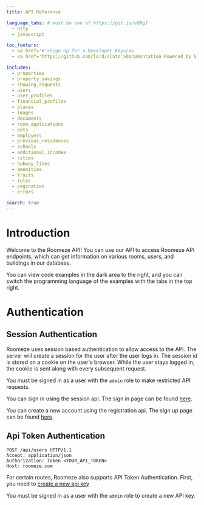 ```yaml
---
title: API Reference

language_tabs: # must be one of https://git.io/vQNgJ
  - http
  - javascript

toc_footers:
  - <a href='#'>Sign Up for a Developer Key</a>
  - <a href='https://github.com/lord/slate'>Documentation Powered by Slate</a>

includes:
  - properties
  - property_savings
  - showing_requests
  - users
  - user_profiles
  - financial_profiles
  - places
  - images
  - documents
  - room_applications
  - pets
  - employers
  - previous_residences
  - schools
  - additional_incomes
  - cities
  - subway_lines
  - amenities
  - traits
  - rules
  - pagination
  - errors

search: true
---
```


# Introduction

Welcome to the Roomeze API! You can use our API to access Roomeze API endpoints, which can get information on various rooms, users, and buildings in our database.

You can view code examples in the dark area to the right, and you can switch the programming language of the examples with the tabs in the top right.

# Authentication

## Session Authentication

Roomeze uses session based authentication to allow access to the API. The server will create a session for the user after the user logs in. The session id is stored on a cookie on the user's browser. While the user stays logged in, the cookie is sent along with every subsequent request. 

<aside class="notice">
You must be signed in as a user with the <code>admin</code> role to make restricted API requests.
</aside>

You can sign in using the session api. The sign in page can be found [here](https://roomeze.com/users/sign_in).

You can create a new account using the registration api. The sign up page can be found [here](https://roomeze.com/users/sign_up).

## Api Token Authentication

```http
POST /api/users HTTP/1.1
Accept: application/json
Authorization: Token <YOUR_API_TOKEN>
Host: roomeze.com
```

For certain routes, Roomeze also supports API Token Authentication. First, you need to [create a new api key](https://roomeze.com/admin/api_keys)

<aside class="notice">
You must be signed in as a user with the <code>admin</code> role to create a new API key.
</aside>

<!-- <aside class="success">
Remember — a happy kitten is an authenticated kitten!
</aside>

<aside class="warning">Inside HTML code blocks like this one, you can't use Markdown, so use <code>&lt;code&gt;</code> blocks to denote code.</aside> -->
